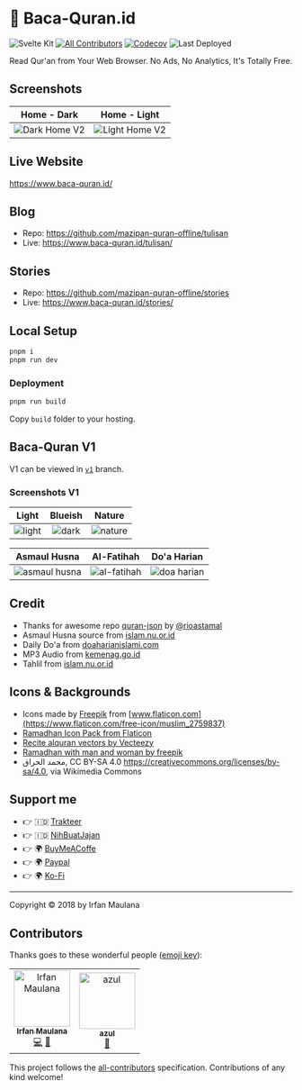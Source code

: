# 📖 Baca-Quran.id

![Svelte Kit](https://img.shields.io/badge/SvelteKit-TypeScript-blue.svg)
[![All Contributors](https://img.shields.io/badge/all_contributors-2-orange.svg)](#contributors)
[![Codecov](https://codecov.io/gh/mazipan/baca-quran.id/branch/master/graph/badge.svg)](https://codecov.io/gh/mazipan/baca-quran.id)
![Last Deployed](https://img.shields.io/endpoint?url=https%3A%2F%2Fwww.baca-quran.id%2Ftimestamp.json)

Read Qur'an from Your Web Browser. No Ads, No Analytics, It's Totally Free.

## Screenshots

| Home - Dark | Home - Light |
| --- | --- |
|![Dark Home V2](screenshoot/v2/home-dark.png)|![Light Home V2](screenshoot/v2/home-light.png)|

## Live Website

<https://www.baca-quran.id/>

## Blog

- Repo: https://github.com/mazipan-quran-offline/tulisan
- Live: https://www.baca-quran.id/tulisan/

## Stories

- Repo: https://github.com/mazipan-quran-offline/stories
- Live: https://www.baca-quran.id/stories/

## Local Setup

```bash
pnpm i
pnpm run dev
```

### Deployment

```bash
pnpm run build
```

Copy `build` folder to your hosting.

## Baca-Quran V1

V1 can be viewed in [`v1`](https://github.com/mazipan/baca-quran.id/tree/v1) branch.

### Screenshots V1

|              Light               |            Blueish             |               Nature               |
| :------------------------------: | :----------------------------: | :--------------------------------: |
| ![light](screenshoot/tlight.png) | ![dark](screenshoot/tblue.png) | ![nature](screenshoot/tnature.png) |

|           Asmaul Husna            |           Al-Fatihah            |           Do'a Harian           |
| :-------------------------------: | :-----------------------------: | :-----------------------------: |
| ![asmaul husna](screenshoot/asmaul-husna.png) | ![al-fatihah](screenshoot/al-fatihah.png) | ![doa harian](screenshoot/doa-harian.png) |

## Credit

- Thanks for awesome repo [quran-json](https://github.com/rioastamal/quran-json) by [@rioastamal](https://github.com/rioastamal)
- Asmaul Husna source from [islam.nu.or.id](https://islam.nu.or.id/ubudiyah/99-asmaul-husna-dan-artinya-1T8jl)
- Daily Do'a from [doaharianislami.com](http://www.doaharianislami.com/2017/06/kumpulan-doa-sehari-hari-lengkap-dalam-bahasa-arab-latin-dan-artinya.html)
- MP3 Audio from [kemenag.go.id](https://quran.kemenag.go.id/)
- Tahlil from [islam.nu.or.id](https://islam.nu.or.id/post/read/107344/susunan-bacaan-tahlil-doa-arwah-lengkap-dan-terjemahannya)

## Icons & Backgrounds

- Icons made by [Freepik](https://www.flaticon.com/authors/freepik) from [www.flaticon.com](https://www.flaticon.com/free-icon/muslim_2759837)
- [Ramadhan Icon Pack from Flaticon](https://www.flaticon.com/packs/ramadan-31)
- [Recite alquran vectors by Vecteezy](https://www.vecteezy.com/free-vector/recite-alquran)
- [Ramadhan with man and woman by freepik](https://www.freepik.com/free-vector/ramadan-with-man-woman-praying_7372126.htm)
- محمد الحراق, CC BY-SA 4.0 <https://creativecommons.org/licenses/by-sa/4.0>, via Wikimedia Commons

## Support me

- 👉 🇮🇩 [Trakteer](https://trakteer.id/mazipan/tip?utm_source=github-mazipan)
- 👉 🇮🇩 [NihBuatJajan](https://www.nihbuatjajan.com/mazipan?utm_source=github-mazipan)
- 👉 🌍 [BuyMeACoffe](https://www.buymeacoffee.com/mazipan?utm_source=github-mazipan)
- 👉 🌍 [Paypal](https://www.paypal.me/mazipan?utm_source=github-mazipan)
- 👉 🌍 [Ko-Fi](https://ko-fi.com/mazipan?utm_source=github-mazipan)

---

Copyright © 2018 by Irfan Maulana

## Contributors

Thanks goes to these wonderful people ([emoji key](https://allcontributors.org/docs/en/emoji-key)):

<!-- ALL-CONTRIBUTORS-LIST:START - Do not remove or modify this section -->

<!-- prettier-ignore -->
<table><tr><td align="center"><a href="https://mazipan.space/"><img src="https://avatars0.githubusercontent.com/u/7221389?v=4" width="100px;" alt="Irfan Maulana"/><br /><sub><b>Irfan Maulana</b></sub></a><br /><a href="https://github.com/mazipan/baca-quran.id/commits?author=mazipan" title="Code">💻</a> <a href="#maintenance-mazipan" title="Maintenance">🚧</a></td><td align="center"><a href="http://altera.id"><img src="https://avatars2.githubusercontent.com/u/8231792?v=4" width="100px;" alt="azul"/><br /><sub><b>azul</b></sub></a><br /><a href="https://github.com/mazipan/baca-quran.id/issues?q=author%3Aazulkipli" title="Bug reports">🐛</a></td></tr></table>

<!-- ALL-CONTRIBUTORS-LIST:END -->

This project follows the [all-contributors](https://github.com/all-contributors/all-contributors) specification. Contributions of any kind welcome!
